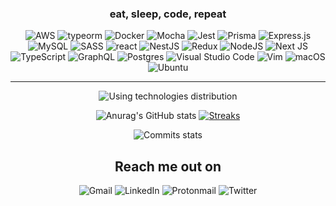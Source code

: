<h3 align="center">
      eat, sleep, code, repeat
</h3>

<div align="center">

![AWS](https://img.shields.io/badge/AWS-%23FF9900.svg?style=for-the-badge&logo=amazon-aws&logoColor=white)
   ![typeorm](https://img.shields.io/badge/Typeorm-262627.svg?style=for-the-badge&logo=Typeform&logoColor=white) 
   ![Docker](https://img.shields.io/badge/docker-%230db7ed.svg?style=for-the-badge&logo=docker&logoColor=white)
   ![Mocha](https://img.shields.io/badge/-mocha-%238D6748?style=for-the-badge&logo=mocha&logoColor=white)
   ![Jest](https://img.shields.io/badge/-jest-%23C21325?style=for-the-badge&logo=jest&logoColor=white)
   ![Prisma](https://img.shields.io/badge/Prisma-3982CE?style=for-the-badge&logo=Prisma&logoColor=white)
   ![Express.js](https://img.shields.io/badge/express.js-%23404d59.svg?style=for-the-badge&logo=express&logoColor=%2361DAFB)
   ![MySQL](https://img.shields.io/badge/mysql-%2300f.svg?style=for-the-badge&logo=mysql&logoColor=white)
   ![SASS](https://img.shields.io/badge/SASS-hotpink.svg?style=for-the-badge&logo=SASS&logoColor=white)
   ![react](https://img.shields.io/badge/React-20232A?style=for-the-badge&logo=react&logoColor=61DAFB)
   ![NestJS](https://img.shields.io/badge/nestjs-%23E0234E.svg?style=for-the-badge&logo=nestjs&logoColor=white)
   ![Redux](https://img.shields.io/badge/redux-%23593d88.svg?style=for-the-badge&logo=redux&logoColor=white)
   ![NodeJS](https://img.shields.io/badge/node.js-6DA55F?style=for-the-badge&logo=node.js&logoColor=white)
   ![Next JS](https://img.shields.io/badge/Next-black?style=for-the-badge&logo=next.js&logoColor=white)
   ![TypeScript](https://img.shields.io/badge/typescript-%23007ACC.svg?style=for-the-badge&logo=typescript&logoColor=white)
   ![GraphQL](https://img.shields.io/badge/-GraphQL-E10098?style=for-the-badge&logo=graphql&logoColor=white)
   ![Postgres](https://img.shields.io/badge/postgres-%23316192.svg?style=for-the-badge&logo=postgresql&logoColor=white)
   ![Visual Studio Code](https://img.shields.io/badge/Visual%20Studio%20Code-0078d7.svg?style=for-the-badge&logo=visual-studio-code&logoColor=white)
   ![Vim](https://img.shields.io/badge/VIM-%2311AB00.svg?style=for-the-badge&logo=vim&logoColor=white)
   ![macOS](https://img.shields.io/badge/mac%20os-000000?style=for-the-badge&logo=macos&logoColor=F0F0F0)
   ![Ubuntu](https://img.shields.io/badge/Ubuntu-E95420?style=for-the-badge&logo=ubuntu&logoColor=white)
   
</div>

---
<div align="center">

   ![Using technologies distribution](https://github-readme-stats.vercel.app/api/top-langs/?username=Pawel-Kica&langs_count=4&layout=compact&theme=dracula&hide_border=true)
   
   ![Anurag's GitHub stats](https://github-readme-stats.vercel.app/api?username=Pawel-Kica&show_icons=true&hide_border=true&theme=dracula&count_private=true) 
   [![Streaks](https://github-readme-streak-stats.herokuapp.com?user=Pawel-Kica&theme=dracula&border=DD272700)](https://git.io/streak-stats)
   
   ![Commits stats](https://github-profile-summary-cards.vercel.app/api/cards/profile-details?username=Pawel-Kica&theme=dracula)
  
</div>
      
<h2 align="center">Reach me out on </h2>
  <div align="center ">
  
   ![Gmail](https://img.shields.io/badge/Gmail-D14836?style=for-the-badge&logo=gmail&logoColor=white)
   ![LinkedIn](https://img.shields.io/badge/linkedin-%230077B5.svg?style=for-the-badge&logo=linkedin&logoColor=white)
   ![Protonmail](https://img.shields.io/badge/ProtonMail-8B89CC?style=for-the-badge&logo=protonmail&logoColor=white)
   ![Twitter](https://img.shields.io/badge/Twitter-%231DA1F2.svg?style=for-the-badge&logo=Twitter&logoColor=white)
</div>


